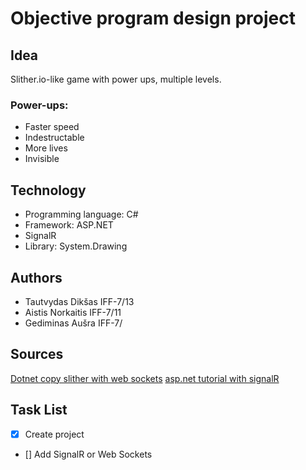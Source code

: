 # Objective program design project

## Idea

Slither.io-like game with power ups, multiple levels.

### Power-ups:

* Faster speed
* Indestructable
* More lives
* Invisible

## Technology

* Programming language: C#
* Framework: ASP.NET
* SignalR
* Library: System.Drawing

## Authors

* Tautvydas Dikšas IFF-7/13
* Aistis Norkaitis IFF-7/11
* Gediminas Aušra IFF-7/

## Sources

[Dotnet copy slither with web sockets](https://github.com/nightwolf93/SlitherNET)
[asp.net tutorial with signalR](https://docs.microsoft.com/lt-lt/aspnet/core/tutorials/signalr?tabs=visual-studio&view=aspnetcore-3.1)


## Task List

- [x] Create project
- [] Add SignalR or Web Sockets
